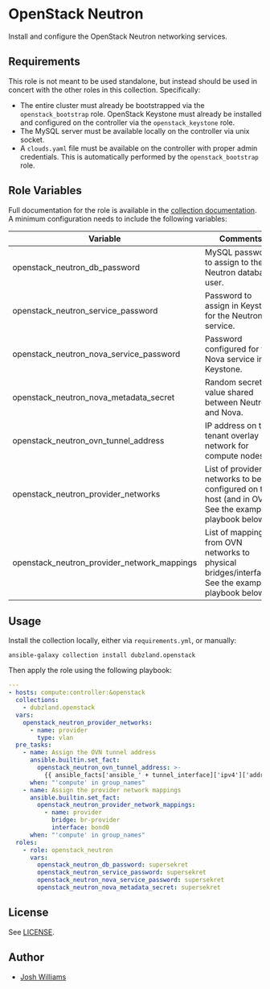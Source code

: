# OpenStack Neutron

Install and configure the OpenStack Neutron networking services.

## Requirements

This role is not meant to be used standalone, but instead should be used in
concert with the other roles in this collection. Specifically:

- The entire cluster must already be bootstrapped via the `openstack_bootstrap`
  role.
  OpenStack Keystone must already be installed and configured on the
  controller via the `openstack_keystone` role.
- The MySQL server must be available locally on the controller via unix socket.
- A `clouds.yaml` file must be available on the controller with proper admin
  credentials. This is automatically performed by the `openstack_bootstrap`
  role.

## Role Variables

Full documentation for the role is available in the [collection
documentation][1]. A minimum configuration needs to include the
following variables:

| Variable                                    | Comments                                                                                             |
| ------------------------------------------- | ---------------------------------------------------------------------------------------------------- |
| openstack_neutron_db_password               | MySQL password to assign to the Neutron database user.                                               |
| openstack_neutron_service_password          | Password to assign in Keystone for the Neutron service.                                              |
| openstack_neutron_nova_service_password     | Password configured for the Nova service in Keystone.                                                |
| openstack_neutron_nova_metadata_secret      | Random secret value shared between Neutron and Nova.                                                 |
| openstack_neutron_ovn_tunnel_address        | IP address on the tenant overlay network for compute nodes.                                          |
| openstack_neutron_provider_networks         | List of provider networks to be configured on the host (and in OVN). See the example playbook below. |
| openstack_neutron_provider_network_mappings | List of mappings from OVN networks to physical bridges/interfaces. See the example playbook below.   |

## Usage

Install the collection locally, either via `requirements.yml`, or manually:

```shell
ansible-galaxy collection install dubzland.openstack
```

Then apply the role using the following playbook:

```yaml
---
- hosts: compute:controller:&openstack
  collections:
    - dubzland.openstack
  vars:
    openstack_neutron_provider_networks:
      - name: provider
        type: vlan
  pre_tasks:
    - name: Assign the OVN tunnel address
      ansible.builtin.set_fact:
        openstack_neutron_ovn_tunnel_address: >-
          {{ ansible_facts['ansible_' + tunnel_interface]['ipv4']['address'] }}
      when: "'compute' in group_names"
    - name: Assign the provider network mappings
      ansible.builtin.set_fact:
        openstack_neutron_provider_network_mappings:
          - name: provider
            bridge: br-provider
            interface: bond0
      when: "'compute' in group_names"
  roles:
    - role: openstack_neutron
      vars:
        openstack_neutron_db_password: supersekret
        openstack_neutron_service_password: supersekret
        openstack_neutron_nova_service_password: supersekret
        openstack_neutron_nova_metadata_secret: supersekret
```

## License

See [LICENSE](LICENSE.md).

## Author

- [Josh Williams](https://dubzland.com)

[1]: https://docs.dubzland.io/ansible-collections/collections/dubzland/openstack/openstack_neutron_role.html
